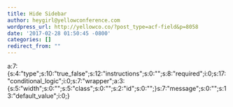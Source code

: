 ```yaml
---
title: Hide Sidebar
author: heygirl@yellowconference.com
wordpress_url: http://yellowco.co/?post_type=acf-field&p=8058
date: '2017-02-28 01:50:45 -0800'
categories: []
redirect_from: ""
---
```

<p>a:7:{s:4:"type";s:10:"true_false";s:12:"instructions";s:0:"";s:8:"required";i:0;s:17:"conditional_logic";i:0;s:7:"wrapper";a:3:{s:5:"width";s:0:"";s:5:"class";s:0:"";s:2:"id";s:0:"";}s:7:"message";s:0:"";s:13:"default_value";i:0;}</p>
